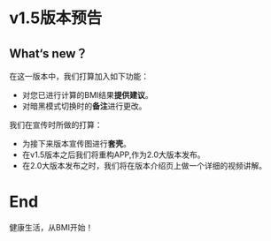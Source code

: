 # v1.5版本预告

## What‘s new？

在这一版本中，我们打算加入如下功能：

- 对您已进行计算的BMI结果**提供建议**。
- 对暗黑模式切换时的**备注**进行更改。

我们在宣传时所做的打算：

- 为接下来版本宣传图进行**套壳**。
- 在v1.5版本之后我们将重构APP,作为2.0大版本发布。
- 在2.0大版本发布之时，我们将在版本介绍页上做一个详细的视频讲解。

# End

健康生活，从BMI开始！